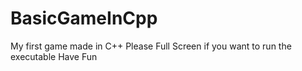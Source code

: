 # BasicGameInCpp
My first game made in C++
Please Full Screen if you want to run the executable
Have Fun
